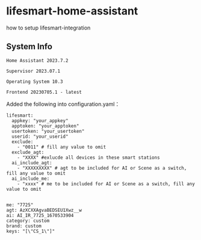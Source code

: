 # lifesmart-home-assistant
how to setup lifesmart-integration


## System Info 

    Home Assistant 2023.7.2

    Supervisor 2023.07.1

    Operating System 10.3 

    Frontend 20230705.1 - latest


Added the following into configuration.yaml：

```
lifesmart:
  appkey: "your_appkey" 
  apptoken: "your_apptoken"
  usertoken: "your_usertoken" 
  userid: "your_userid"
  exclude:
    - "0011" # fill any value to omit
  exclude_agt:
    - "XXXX" #exlucde all devices in these smart stations
  ai_include_agt:
    - "XXXXXXXXX" # agt to be included for AI or Scene as a switch, fill any value to omit
  ai_include_me:
    - "xxxx" # me to be included for AI or Scene as a switch, fill any value to omit
  
```




```
me: "7725"
agt: AzXCXXAgvaBEDSEU1Xwz__w
ai: AI_IR_7725_1670533904
category: custom
brand: custom
keys: "[\"CS_1\"]"
  
```
